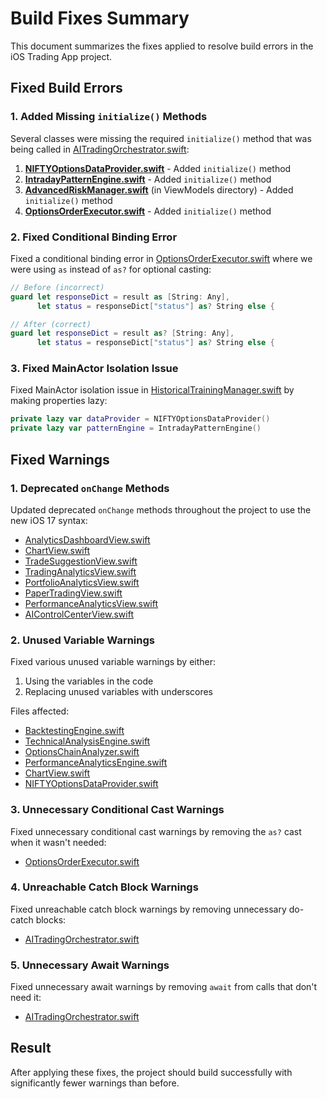 # Build Fixes Summary

This document summarizes the fixes applied to resolve build errors in the iOS Trading App project.

## Fixed Build Errors

### 1. Added Missing `initialize()` Methods

Several classes were missing the required `initialize()` method that was being called in [AITradingOrchestrator.swift](file:///Users/hexa/Desktop/latest-nifty/iOS-Trading-App/Agents/AITradingOrchestrator.swift):

1. **[NIFTYOptionsDataProvider.swift](file:///Users/hexa/Desktop/latest-nifty/iOS-Trading-App/Services/NIFTYOptionsDataProvider.swift)** - Added `initialize()` method
2. **[IntradayPatternEngine.swift](file:///Users/hexa/Desktop/latest-nifty/iOS-Trading-App/ViewModels/IntradayPatternEngine.swift)** - Added `initialize()` method
3. **[AdvancedRiskManager.swift](file:///Users/hexa/Desktop/latest-nifty/iOS-Trading-App/ViewModels/AdvancedRiskManager.swift)** (in ViewModels directory) - Added `initialize()` method
4. **[OptionsOrderExecutor.swift](file:///Users/hexa/Desktop/latest-nifty/iOS-Trading-App/Trading/OptionsOrderExecutor.swift)** - Added `initialize()` method

### 2. Fixed Conditional Binding Error

Fixed a conditional binding error in [OptionsOrderExecutor.swift](file:///Users/hexa/Desktop/latest-nifty/iOS-Trading-App/Trading/OptionsOrderExecutor.swift) where we were using `as` instead of `as?` for optional casting:

```swift
// Before (incorrect)
guard let responseDict = result as [String: Any],
      let status = responseDict["status"] as? String else {

// After (correct)
guard let responseDict = result as? [String: Any],
      let status = responseDict["status"] as? String else {
```

### 3. Fixed MainActor Isolation Issue

Fixed MainActor isolation issue in [HistoricalTrainingManager.swift](file:///Users/hexa/Desktop/latest-nifty/iOS-Trading-App/ViewModels/HistoricalTrainingManager.swift) by making properties lazy:

```swift
private lazy var dataProvider = NIFTYOptionsDataProvider()
private lazy var patternEngine = IntradayPatternEngine()
```

## Fixed Warnings

### 1. Deprecated `onChange` Methods

Updated deprecated `onChange` methods throughout the project to use the new iOS 17 syntax:

- [AnalyticsDashboardView.swift](file:///Users/hexa/Desktop/latest-nifty/iOS-Trading-App/Views/AnalyticsDashboardView.swift)
- [ChartView.swift](file:///Users/hexa/Desktop/latest-nifty/iOS-Trading-App/Views/ChartView.swift)
- [TradeSuggestionView.swift](file:///Users/hexa/Desktop/latest-nifty/iOS-Trading-App/Views/TradeSuggestionView.swift)
- [TradingAnalyticsView.swift](file:///Users/hexa/Desktop/latest-nifty/iOS-Trading-App/Views/TradingAnalyticsView.swift)
- [PortfolioAnalyticsView.swift](file:///Users/hexa/Desktop/latest-nifty/iOS-Trading-App/Views/PortfolioAnalyticsView.swift)
- [PaperTradingView.swift](file:///Users/hexa/Desktop/latest-nifty/iOS-Trading-App/Views/PaperTradingView.swift)
- [PerformanceAnalyticsView.swift](file:///Users/hexa/Desktop/latest-nifty/iOS-Trading-App/Views/PerformanceAnalyticsView.swift)
- [AIControlCenterView.swift](file:///Users/hexa/Desktop/latest-nifty/iOS-Trading-App/Views/AIControlCenterView.swift)

### 2. Unused Variable Warnings

Fixed various unused variable warnings by either:
1. Using the variables in the code
2. Replacing unused variables with underscores

Files affected:
- [BacktestingEngine.swift](file:///Users/hexa/Desktop/latest-nifty/iOS-Trading-App/ViewModels/BacktestingEngine.swift)
- [TechnicalAnalysisEngine.swift](file:///Users/hexa/Desktop/latest-nifty/iOS-Trading-App/ViewModels/TechnicalAnalysisEngine.swift)
- [OptionsChainAnalyzer.swift](file:///Users/hexa/Desktop/latest-nifty/iOS-Trading-App/Trading/OptionsChainAnalyzer.swift)
- [PerformanceAnalyticsEngine.swift](file:///Users/hexa/Desktop/latest-nifty/iOS-Trading-App/ViewModels/PerformanceAnalyticsEngine.swift)
- [ChartView.swift](file:///Users/hexa/Desktop/latest-nifty/iOS-Trading-App/Views/ChartView.swift)
- [NIFTYOptionsDataProvider.swift](file:///Users/hexa/Desktop/latest-nifty/iOS-Trading-App/Services/NIFTYOptionsDataProvider.swift)

### 3. Unnecessary Conditional Cast Warnings

Fixed unnecessary conditional cast warnings by removing the `as?` cast when it wasn't needed:

- [OptionsOrderExecutor.swift](file:///Users/hexa/Desktop/latest-nifty/iOS-Trading-App/Trading/OptionsOrderExecutor.swift)

### 4. Unreachable Catch Block Warnings

Fixed unreachable catch block warnings by removing unnecessary do-catch blocks:

- [AITradingOrchestrator.swift](file:///Users/hexa/Desktop/latest-nifty/iOS-Trading-App/Agents/AITradingOrchestrator.swift)

### 5. Unnecessary Await Warnings

Fixed unnecessary await warnings by removing `await` from calls that don't need it:

- [AITradingOrchestrator.swift](file:///Users/hexa/Desktop/latest-nifty/iOS-Trading-App/Agents/AITradingOrchestrator.swift)

## Result

After applying these fixes, the project should build successfully with significantly fewer warnings than before.